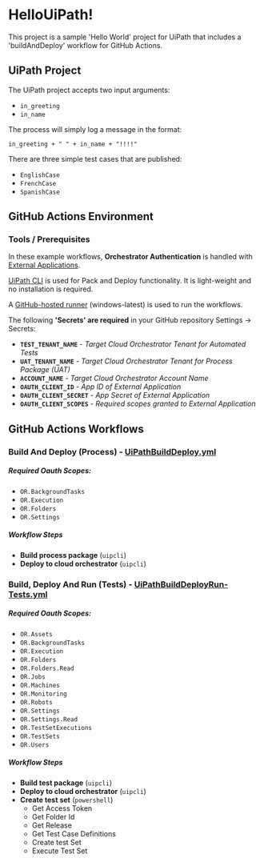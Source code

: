 # HelloUiPath!

This project is a sample 'Hello World' project for UiPath that includes a 'buildAndDeploy' workflow for GitHub Actions.

## UiPath Project

The UiPath project accepts two input arguments:
  
- `in_greeting`  
- `in_name`

The process will simply log a message in the format:

	in_greeting + " " + in_name + "!!!!"

There are three simple test cases that are published:
  
- `EnglishCase`  
- `FrenchCase`  
- `SpanishCase`  

## GitHub Actions Environment

### Tools / Prerequisites

In these example workflows, **Orchestrator Authentication** is handled with [External Applications](https://docs.uipath.com/automation-cloud/docs/managing-external-applications). 

[UiPath CLI](https://www.myget.org/feed/uipath-dev/package/nuget/UiPath.CLI) is used for Pack and Deploy functionality. It is light-weight and no installation is required.

A [GitHub-hosted runner](https://docs.github.com/en/actions/using-github-hosted-runners/about-github-hosted-runners) (windows-latest) is used to run the workflows.

The following **'Secrets' are required** in your GitHub repository Settings -> Secrets:

- **`TEST_TENANT_NAME`** - _Target Cloud Orchestrator Tenant for Automated Tests_
- **`UAT_TENANT_NAME`** - _Target Cloud Orchestrator Tenant for Process Package (UAT)_
- **`ACCOUNT_NAME`** - _Target Cloud Orchestrator Account Name_ 
- **`OAUTH_CLIENT_ID`** - _App ID of External Application_
- **`OAUTH_CLIENT_SECRET`** - _App Secret of External Application_
- **`OAUTH_CLIENT_SCOPES`** - _Required scopes granted to External Application_




## GitHub Actions Workflows


### Build And Deploy (Process) - [UiPathBuildDeploy.yml](.github/workflows/UiPathBuildDeploy.yml) 

  

##### Required Oauth Scopes:     
  
- `OR.BackgroundTasks`   
- `OR.Execution`   
- `OR.Folders`   
- `OR.Settings`

##### Workflow Steps

- **Build process package** (`uipcli`)    
- **Deploy to cloud orchestrator** (`uipcli`)    



### Build, Deploy And Run (Tests) - [UiPathBuildDeployRun-Tests.yml](.github/workflows/UiPathBuildDeployRun-Tests.yml)    

##### Required Oauth Scopes:     
- `OR.Assets`   
- `OR.BackgroundTasks`   
- `OR.Execution`   
- `OR.Folders`   
- `OR.Folders.Read`   
- `OR.Jobs`   
- `OR.Machines`   
- `OR.Monitoring`   
- `OR.Robots`   
- `OR.Settings`   
- `OR.Settings.Read`   
- `OR.TestSetExecutions`   
- `OR.TestSets`   
- `OR.Users`
  
##### Workflow Steps

- **Build test package** (`uipcli`)  
- **Deploy to cloud orchestrator** (`uipcli`)    
- **Create test set** (`powershell`)
    - Get Access Token
    - Get Folder Id
    - Get Release
    - Get Test Case Definitions
    - Create test Set
    - Execute Test Set  

